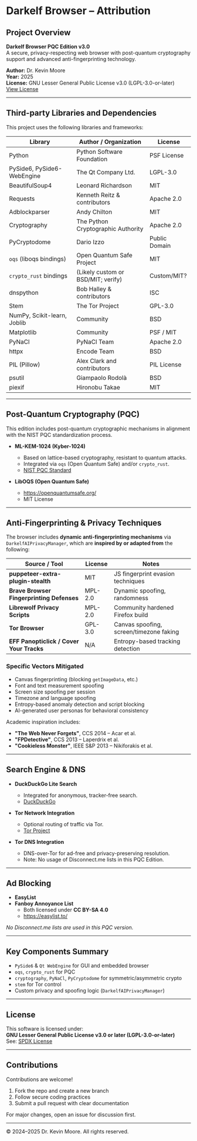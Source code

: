 # Darkelf Browser – Attribution

## Project Overview

**Darkelf Browser PQC Edition v3.0**  
A secure, privacy-respecting web browser with post-quantum cryptography support and advanced anti-fingerprinting technology.

**Author:** Dr. Kevin Moore  
**Year:** 2025  
**License:** GNU Lesser General Public License v3.0 (LGPL-3.0-or-later)  
[View License](https://www.gnu.org/licenses/lgpl-3.0.html)

---

## Third-party Libraries and Dependencies

This project uses the following libraries and frameworks:

| Library                        | Author / Organization                    | License         |
|-------------------------------|-------------------------------------------|------------------|
| Python                        | Python Software Foundation                | PSF License       |
| PySide6, PySide6-WebEngine    | The Qt Company Ltd.                       | LGPL-3.0          |
| BeautifulSoup4                | Leonard Richardson                        | MIT               |
| Requests                      | Kenneth Reitz & contributors              | Apache 2.0        |
| Adblockparser                 | Andy Chilton                              | MIT               |
| Cryptography                  | The Python Cryptographic Authority        | Apache 2.0        |
| PyCryptodome                  | Dario Izzo                                | Public Domain     |
| `oqs` (liboqs bindings)       | Open Quantum Safe Project                 | MIT               |
| `crypto_rust` bindings        | (Likely custom or BSD/MIT; verify)        | Custom/MIT?       |
| dnspython                     | Bob Halley & contributors                 | ISC               |
| Stem                          | The Tor Project                           | GPL-3.0           |
| NumPy, Scikit-learn, Joblib   | Community                                 | BSD               |
| Matplotlib                    | Community                                 | PSF / MIT         |
| PyNaCl                        | PyNaCl Team                               | Apache 2.0        |
| httpx                         | Encode Team                               | BSD               |
| PIL (Pillow)                  | Alex Clark and contributors               | PIL License       |
| psutil                        | Giampaolo Rodolà                          | BSD               |
| piexif                        | Hironobu Takae                            | MIT               |

---

## Post-Quantum Cryptography (PQC)

This edition includes post-quantum cryptographic mechanisms in alignment with the NIST PQC standardization process.

- **ML-KEM-1024 (Kyber-1024)**  
  - Based on lattice-based cryptography, resistant to quantum attacks.  
  - Integrated via `oqs` (Open Quantum Safe) and/or `crypto_rust`.  
  - [NIST PQC Standard](https://csrc.nist.gov/publications/detail/fips/203/final)

- **LibOQS (Open Quantum Safe)**  
  - https://openquantumsafe.org/  
  - MIT License

---

## Anti-Fingerprinting & Privacy Techniques

The browser includes **dynamic anti-fingerprinting mechanisms** via `DarkelfAIPrivacyManager`, which are **inspired by or adapted from** the following:

| Source / Tool                                | License | Notes |
|---------------------------------------------|---------|-------|
| **puppeteer-extra-plugin-stealth**          | MIT     | JS fingerprint evasion techniques |
| **Brave Browser Fingerprinting Defenses**   | MPL-2.0 | Dynamic spoofing, randomness |
| **Librewolf Privacy Scripts**               | MPL-2.0 | Community hardened Firefox build |
| **Tor Browser**                              | GPL-3.0 | Canvas spoofing, screen/timezone faking |
| **EFF Panopticlick / Cover Your Tracks**    | N/A     | Entropy-based tracking detection |

### Specific Vectors Mitigated

- Canvas fingerprinting (blocking `getImageData`, etc.)
- Font and text measurement spoofing
- Screen size spoofing per session
- Timezone and language spoofing
- Entropy-based anomaly detection and script blocking
- AI-generated user personas for behavioral consistency

Academic inspiration includes:

- **"The Web Never Forgets"**, CCS 2014 – Acar et al.  
- **"FPDetective"**, CCS 2013 – Laperdrix et al.  
- **"Cookieless Monster"**, IEEE S&P 2013 – Nikiforakis et al.

---

## Search Engine & DNS

- **DuckDuckGo Lite Search**  
  - Integrated for anonymous, tracker-free search.  
  - [DuckDuckGo](https://duckduckgo.com/about)

- **Tor Network Integration**  
  - Optional routing of traffic via Tor.  
  - [Tor Project](https://www.torproject.org/)

- **Tor DNS Integration**  
  - DNS-over-Tor for ad-free and privacy-preserving resolution.  
  - Note: No usage of Disconnect.me lists in this PQC Edition.

---

## Ad Blocking

- **EasyList**  
- **Fanboy Annoyance List**  
  - Both licensed under **CC BY-SA 4.0**  
  - https://easylist.to/

*No Disconnect.me lists are used in this PQC version.*

---

## Key Components Summary

- `PySide6` & `Qt WebEngine` for GUI and embedded browser
- `oqs`, `crypto_rust` for PQC
- `cryptography`, `PyNaCl`, `PyCryptodome` for symmetric/asymmetric crypto
- `stem` for Tor control
- Custom privacy and spoofing logic (`DarkelfAIPrivacyManager`)

---

## License

This software is licensed under:  
**GNU Lesser General Public License v3.0 or later (LGPL-3.0-or-later)**  
See: [SPDX License](https://spdx.org/licenses/LGPL-3.0-or-later.html)

---

## Contributions

Contributions are welcome!

1. Fork the repo and create a new branch
2. Follow secure coding practices
3. Submit a pull request with clear documentation

For major changes, open an issue for discussion first.

---

© 2024–2025 Dr. Kevin Moore. All rights reserved.
